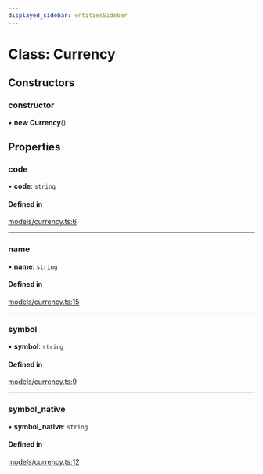 ```yaml
---
displayed_sidebar: entitiesSidebar
---
```


# Class: Currency

## Constructors

### constructor

• **new Currency**()

## Properties

### code

• **code**: `string`

#### Defined in

[models/currency.ts:6](https://github.com/medusajs/medusa/blob/0703dd94e/packages/medusa/src/models/currency.ts#L6)

___

### name

• **name**: `string`

#### Defined in

[models/currency.ts:15](https://github.com/medusajs/medusa/blob/0703dd94e/packages/medusa/src/models/currency.ts#L15)

___

### symbol

• **symbol**: `string`

#### Defined in

[models/currency.ts:9](https://github.com/medusajs/medusa/blob/0703dd94e/packages/medusa/src/models/currency.ts#L9)

___

### symbol\_native

• **symbol\_native**: `string`

#### Defined in

[models/currency.ts:12](https://github.com/medusajs/medusa/blob/0703dd94e/packages/medusa/src/models/currency.ts#L12)
